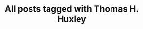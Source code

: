---
layout: tag
title: "All posts tagged with Thomas H. Huxley"
permalink: /weblog/tags/thomas-h-huxley/
taxonomy: Thomas H. Huxley
---